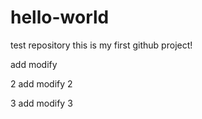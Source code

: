 # hello-world
test repository
this is my first github project!


add modify

2 add modify 2

3 add modify 3
